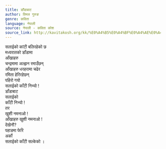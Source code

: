 ```yaml
---
title: डाँडाबाट
author: विमल गुरुङ
genre: कविता
language: नेपाली
source: नेपाली - कविता कोश
source_link: http://kavitakosh.org/kk/%E0%A4%B5%E0%A4%BF%E0%A4%AE%E0%A4%B2_%E0%A4%97%E0%A5%81%E0%A4%B0%E0%A5%81%E0%A4%99
---
```


सलाईको कांटी बलिरहेको छ  
मध्यरातको डाँडामा  
आँखाहरु  
चन्द्रमामा अल्झन रमाउँछन्  
आँखाहरु धरहरामा चढेर  
रमिता हेरिरहेछन्  
पहिरो गयो  
सलाईको काँटी निभ्यो !  
डाँडाबाट  
सलाईको  
काँटी निभ्यो !  
तर  
खुशी नमनाओ !  
आँखाहरु खुशी नमनाओ !  
देखेनौ?  
पहाडमा फेरि  
अर्को  
सलाईको काँटी सल्केको ।
